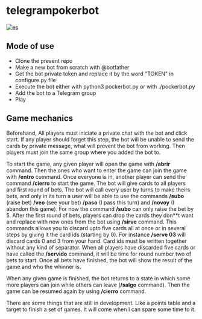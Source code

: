 # telegrampokerbot

[![es](https://img.shields.io/badge/lang-es-red.svg)](https://github.com/mhyst/telegrampokerbot/blob/main/README.md)

## Mode of use

* Clone the present repo
* Make a new bot from scratch with @botfather
* Get the bot private token and replace it by the word "TOKEN" in configure.py file
* Execute the bot either with python3 pockerbot.py or with ./pockerbot.py
* Add the bot to a Telegram group
* Play

## Game mechanics

Beforehand, All players must iniciate a private chat with the bot and
click start. If any player should forget this step, the bot will be
unable to send the cards by private message, what will prevent the bot
from working. Then players must join the same group where you added
the bot to.

To start the game, any given player will open the game with **/abrir**
command. Then the ones who want to enter the game can join the game
with **/entro** command. Once everyone is in, another player can send
the command **/cierro** to start the game. The bot will give cards to
all players and first round of bets. The bot will call every user by
turns to make theirs bets, and only in its turn a user will be able to
use the commands **/subo** (raise bet) **/veo** (see your bet) **/paso** (I
pass this turn) and **/novoy** (I abandon this game). For now the
command **/subo** can only raise the bet by 5. After the first round of
bets, players can drop the cards they don**t want and replace with new
ones from the bot using **/sirve** command. This commands allows you to
discard upto five cards all at once or in several steps by giving it
the card ids (starting by 0). For instance **/serve 03** will discard
cards 0 and 3 from your hand. Card ids must be written together
without any kind of separator. When all players have discarded five
cards or have called the **/servido** command, it will be time for round
number two of bets to start. Once all bets have finished, the bot will
show the result of the game and who the whinner is.

When any given game is finished, the bot returns to a state in which
some more players can join while others can leave (**/salgo** command).
Then the game can be resumed again by using **/cierro** command.

There are some things that are still in development. Like a points
table and a target to finish a set of games. It will come when I can
spare some time to it.
